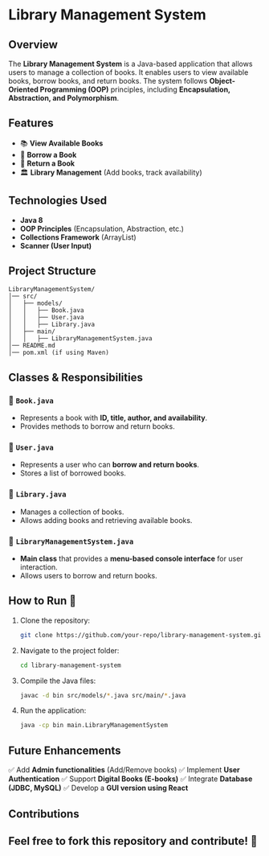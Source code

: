 # Library Management System

## Overview
The **Library Management System** is a Java-based application that allows users to manage a collection of books. It enables users to view available books, borrow books, and return books. The system follows **Object-Oriented Programming (OOP)** principles, including **Encapsulation, Abstraction, and Polymorphism**.

## Features
- 📚 **View Available Books**
- 📖 **Borrow a Book**
- 🔄 **Return a Book**
- 🏛️ **Library Management** (Add books, track availability)

## Technologies Used
- **Java 8**
- **OOP Principles** (Encapsulation, Abstraction, etc.)
- **Collections Framework** (ArrayList)
- **Scanner (User Input)**

## Project Structure
```
LibraryManagementSystem/
│── src/
│   ├── models/
│   │   ├── Book.java
│   │   ├── User.java
│   │   ├── Library.java
│   ├── main/
│   │   ├── LibraryManagementSystem.java
│── README.md
│── pom.xml (if using Maven)
```

## Classes & Responsibilities
### 📌 `Book.java`
- Represents a book with **ID, title, author, and availability**.
- Provides methods to borrow and return books.

### 📌 `User.java`
- Represents a user who can **borrow and return books**.
- Stores a list of borrowed books.

### 📌 `Library.java`
- Manages a collection of books.
- Allows adding books and retrieving available books.

### 📌 `LibraryManagementSystem.java`
- **Main class** that provides a **menu-based console interface** for user interaction.
- Allows users to borrow and return books.

## How to Run 🚀
1. Clone the repository:
   ```sh
   git clone https://github.com/your-repo/library-management-system.git
   ```
2. Navigate to the project folder:
   ```sh
   cd library-management-system
   ```
3. Compile the Java files:
   ```sh
   javac -d bin src/models/*.java src/main/*.java
   ```
4. Run the application:
   ```sh
   java -cp bin main.LibraryManagementSystem
   ```

## Future Enhancements
✅ Add **Admin functionalities** (Add/Remove books)
✅ Implement **User Authentication**
✅ Support **Digital Books (E-books)**
✅ Integrate **Database (JDBC, MySQL)**
✅ Develop a **GUI version using React**

## Contributions
Feel free to fork this repository and contribute! 🚀
---
